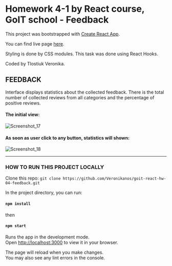 # Homework 4-1 by React course, GoIT school - Feedback

This project was bootstrapped with
[Create React App](https://github.com/facebook/create-react-app).

You can find live page
[here](https://veronikanos.github.io/goit-react-hw-04-feedback/).

Styling is done by CSS modules. This task was done using React Hooks.

Coded by Tlostiuk Veronika.

## FEEDBACK

Interface displays statistics about the collected feedback. There is the total
number of collected reviews from all categories and the percentage of positive
reviews.

#### The initial view:

![Screenshot_17](https://user-images.githubusercontent.com/49239848/208965013-89986fde-eb45-49dc-abbb-556fe8271795.png)

#### As soon as user click to any button, statistics will shown:

![Screenshot_18](https://user-images.githubusercontent.com/49239848/208965202-96062c74-aa0a-4e6a-9915-c363da88686a.png)

---

### HOW TO RUN THIS PROJECT LOCALLY

Clone this repo:
`git clone https://github.com/Veronikanos/goit-react-hw-04-feedback.git`

In the project directory, you can run:

#### `npm install`

then

#### `npm start`

Runs the app in the development mode.\
Open [http://localhost:3000](http://localhost:3000) to view it in your browser.

The page will reload when you make changes.\
You may also see any lint errors in the console.
